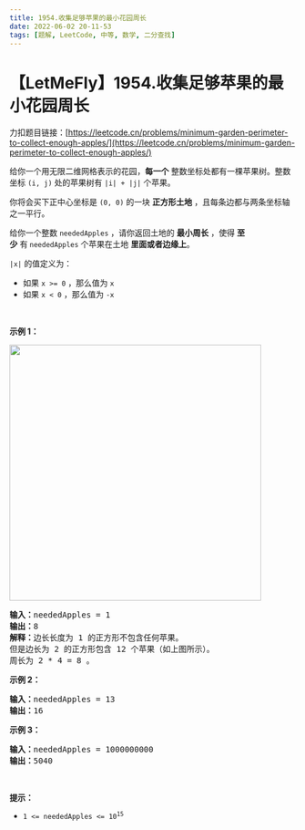 ```yaml
---
title: 1954.收集足够苹果的最小花园周长
date: 2022-06-02 20-11-53
tags: [题解, LeetCode, 中等, 数学, 二分查找]
---
```


# 【LetMeFly】1954.收集足够苹果的最小花园周长

力扣题目链接：[https://leetcode.cn/problems/minimum-garden-perimeter-to-collect-enough-apples/](https://leetcode.cn/problems/minimum-garden-perimeter-to-collect-enough-apples/)

<p>给你一个用无限二维网格表示的花园，<strong>每一个</strong>&nbsp;整数坐标处都有一棵苹果树。整数坐标&nbsp;<code>(i, j)</code>&nbsp;处的苹果树有 <code>|i| + |j|</code>&nbsp;个苹果。</p>

<p>你将会买下正中心坐标是 <code>(0, 0)</code>&nbsp;的一块 <strong>正方形土地</strong>&nbsp;，且每条边都与两条坐标轴之一平行。</p>

<p>给你一个整数&nbsp;<code>neededApples</code>&nbsp;，请你返回土地的&nbsp;<strong>最小周长</strong>&nbsp;，使得&nbsp;<strong>至少</strong>&nbsp;有<strong>&nbsp;</strong><code>neededApples</code>&nbsp;个苹果在土地&nbsp;<strong>里面或者边缘上</strong>。</p>

<p><code>|x|</code>&nbsp;的值定义为：</p>

<ul>
	<li>如果&nbsp;<code>x &gt;= 0</code>&nbsp;，那么值为&nbsp;<code>x</code></li>
	<li>如果&nbsp;<code>x &lt;&nbsp;0</code>&nbsp;，那么值为&nbsp;<code>-x</code></li>
</ul>

<p>&nbsp;</p>

<p><strong>示例 1：</strong></p>
<img alt="" src="https://pic.leetcode-cn.com/1627790803-qcBKFw-image.png" style="width: 442px; height: 449px;" />
<pre>
<b>输入：</b>neededApples = 1
<b>输出：</b>8
<b>解释：</b>边长长度为 1 的正方形不包含任何苹果。
但是边长为 2 的正方形包含 12 个苹果（如上图所示）。
周长为 2 * 4 = 8 。
</pre>

<p><strong>示例 2：</strong></p>

<pre>
<b>输入：</b>neededApples = 13
<b>输出：</b>16
</pre>

<p><strong>示例 3：</strong></p>

<pre>
<b>输入：</b>neededApples = 1000000000
<b>输出：</b>5040
</pre>

<p>&nbsp;</p>

<p><strong>提示：</strong></p>

<ul>
	<li><code>1 &lt;= neededApples &lt;= 10<sup>15</sup></code></li>
</ul>


    